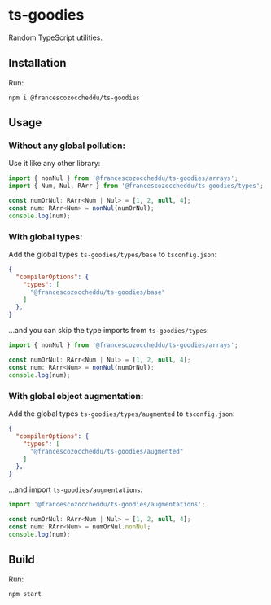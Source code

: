 # ts-goodies

Random TypeScript utilities.

## Installation

Run:

```shell
npm i @francescozoccheddu/ts-goodies
```

## Usage

### Without any global pollution:

Use it like any other library:

```typescript
import { nonNul } from '@francescozoccheddu/ts-goodies/arrays';
import { Num, Nul, RArr } from '@francescozoccheddu/ts-goodies/types';

const numOrNul: RArr<Num | Nul> = [1, 2, null, 4];
const num: RArr<Num> = nonNul(numOrNul);
console.log(num);
```

### With global types:

Add the global types `ts-goodies/types/base` to `tsconfig.json`:
```json
{
  "compilerOptions": {
    "types": [
      "@francescozoccheddu/ts-goodies/base"
    ]
  },
}
```

…and you can skip the type imports from `ts-goodies/types`:

```typescript
import { nonNul } from '@francescozoccheddu/ts-goodies/arrays';

const numOrNul: RArr<Num | Nul> = [1, 2, null, 4];
const num: RArr<Num> = nonNul(numOrNul);
console.log(num);
```

### With global object augmentation:

Add the global types `ts-goodies/types/augmented` to `tsconfig.json`:
```json
{
  "compilerOptions": {
    "types": [
      "@francescozoccheddu/ts-goodies/augmented"
    ]
  },
}
```

…and import `ts-goodies/augmentations`:

```typescript
import '@francescozoccheddu/ts-goodies/augmentations';

const numOrNul: RArr<Num | Nul> = [1, 2, null, 4];
const num: RArr<Num> = numOrNul.nonNul;
console.log(num);
```

## Build

Run:

```shell
npm start
```